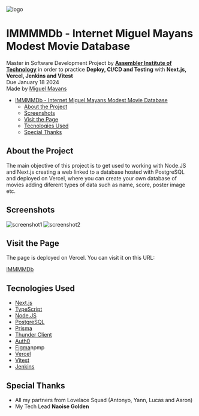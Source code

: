 ![logo](https://res.cloudinary.com/du13ofsms/image/upload/v1700416788/IMMMMDb_logo_tbbhte.png)

# IMMMMDb - Internet Miguel Mayans Modest Movie Database

Master in Software Development Project by **[Assembler Institute of Technology](https://assemblerinstitute.com/)** in order to practice **Deploy, CI/CD and Testing** with **Next.js, Vercel, Jenkins and Vitest**  
Due January 18 2024  
Made by [Miguel Mayans](https://github.com/MiguelMayans)

- [IMMMMDb - Internet Miguel Mayans Modest Movie Database](#immmmdb---internet-miguel-mayans-modest-movie-database)
  - [About the Project](#about-the-project)
  - [Screenshots](#screenshots)
  - [Visit the Page](#visit-the-page)
  - [Tecnologies Used](#tecnologies-used)
  - [Special Thanks](#special-thanks)

## About the Project

The main objective of this project is to get used to working with Node.JS and Next.js creating a web linked to a database hosted with PostgreSQL and deployed on Vercel, where you can create your own database of movies adding diferent types of data such as name, score, poster image etc.

## Screenshots

![screenshot1](https://res.cloudinary.com/du13ofsms/image/upload/v1700477113/uz2qlcllirlnx3omxtwu.png)
![screenshot2](https://res.cloudinary.com/du13ofsms/image/upload/v1700477121/ixhevzydyxle8zb9hh9g.png)

## Visit the Page

The page is deployed on Vercel. You can visit it on this URL:

[IMMMMDb](https://productionnext.vercel.app/)

## Tecnologies Used

- [Next.js](https://nextjs.org/)
- [TypeScript](https://www.typescriptlang.org/)
- [Node.JS](https://nodejs.org/)
- [PostgreSQL](https://www.postgresql.org/)
- [Prisma](https://www.prisma.io/)
- [Thunder Client](https://www.thunderclient.com/)
- [Auth0](https://auth0.com/)
- [Figma](https://www.figma.com/)npmp
- [Vercel](https://vercel.com/)
- [Vitest](https://vitest.dev/)
- [Jenkins](https://www.jenkins.io/)

## Special Thanks

- All my partners from Lovelace Squad (Antonyo, Yann, Lucas and Aaron)
- My Tech Lead **Naoise Golden**
